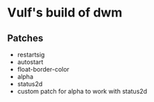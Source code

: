 # Vulf's build of dwm

## Patches

* restartsig
* autostart
* float-border-color
* alpha
* status2d
* custom patch for alpha to work with status2d
